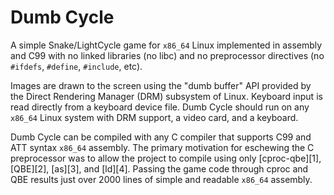 # Dumb Cycle

A simple Snake/LightCycle game for `x86_64` Linux implemented in
assembly and C99 with no linked libraries (no libc) and no preprocessor
directives (no `#ifdefs`,  `#define`, `#include`, etc).

Images are drawn to the screen using the "dumb buffer" API provided by the
Direct Rendering Manager (DRM) subsystem of Linux. Keyboard input is read
directly from a keyboard device file. Dumb Cycle should run on any `x86_64`
Linux system with DRM support, a video card, and a keyboard.

Dumb Cycle can be compiled with any C compiler that supports C99 and ATT
syntax `x86_64` assembly. The primary motivation for eschewing the C
preprocessor was to allow the project to compile using only
[cproc-qbe][1], [QBE][2], [as][3], and [ld][4].
Passing the game code through cproc and QBE results just over 2000
lines of simple and readable `x86_64` assembly.
